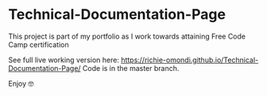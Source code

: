 # Technical-Documentation-Page
This project is part of my portfolio as I work towards attaining Free Code Camp certification

See full live working version here: https://richie-omondi.github.io/Technical-Documentation-Page/ Code is in the master branch.

Enjoy 🤓
